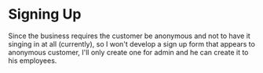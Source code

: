 # Signing Up

Since the business requires the customer be anonymous and not to have it singing in at all (currently), so I won't develop a sign up form that appears to anonymous customer, I'll only create one for admin and he can create it to his employees.
